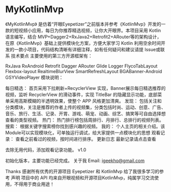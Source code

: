 # MyKotlinMvp
《MyKotlinMvp》 是仿着“开眼Eyepetizer”之前版本并参考《KotlinMvp》开发的一款的短视频小应用，每日为你推荐精选视频，让你大开眼界。本项目采用 Kotlin 语言编写，结合 MVP+Dagger2+RxJava2+Retrofit2+ARouter等的架构设计，在原《KotlinMvp》基础上提供模块化方案，方便大家学习 Kotlin 利用空余时间开发的一款小项目，代码结构清晰有详细注释，如有任何疑问和建议请提 Issue或联系
技术要点
主要使用的第三方开源框架有：

RxJava
RxAndroid
Retrofit
Dagger
ARouter
Glide
Logger
FlycoTabLayout
Flexbox-layout
RealtimeBlurView
SmartRefreshLayout
BGABanner-Android
GSYVideoPlayer
模块说明：

每日精选： 首页采用下拉刷新+RecyclerView 实现，Banner展示每日精选推荐的视频，监听 RecyclerView 的滑动事件，实现 TitleBar 的隐藏显示功能，底部菜单采用高斯模糊的半透明效果，使整个 APP 风格更加清爽。
发现： 包括关注和分类模块，关注是推荐的作者上传的视频集，分类包括时尚、运动、创意、广告、音乐、旅行、生活、记录、开胃、游戏、萌宠、动画、综艺、搞笑等可自由选择想查看的类型视频。
热门： 热门排行榜包括周排行、月排行、总排行的视频列表。
搜索： 根据关键字搜索榜你找到感兴趣的视频。
我的： 个人主页的相关介绍。该Module可以实现模块化，可单独运行调试，给大家提供一点模块化的思想
观看记录： 查看之前看过的视频，按时间进行排序。
更新日志
最新记录请点击查看


去除无用代码，添加观看记录功能。
v1.0

初始化版本，主要功能已经完成。
关于我
Email: igeekho@gmail.com

Thanks
感谢所有优秀的开源项目
Eyepetizer 和 KotlinMvp  给了我很多学习的参考
声明
项目中的 API 均来自开眼视频和开源项目KotlinMvp，纯属学习交流使用，不得用于商业用途！
